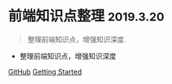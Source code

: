# 前端知识点整理 <small>2019.3.20</small>

> 整理前端知识点，增强知识深度.

- 整理前端知识点，增强知识深度

[GitHub](https://github.com/zhehuaxuan/interview_questions)
[Getting Started](/#/perface)

